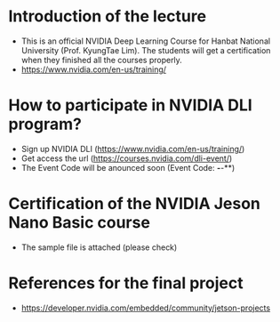 
# Introduction of the lecture
 - This is an official NVIDIA Deep Learning Course for Hanbat National University (Prof. KyungTae Lim). The students will get a certification when they finished all the courses properly.
 - https://www.nvidia.com/en-us/training/

# How to participate in NVIDIA DLI program?
 - Sign up NVIDIA DLI (https://www.nvidia.com/en-us/training/)
 - Get access the url (https://courses.nvidia.com/dli-event/)
 - The Event Code will be anounced soon (Event Code: ****-****-**)

# Certification of the NVIDIA Jeson Nano Basic course
 - The sample file is attached (please check)

# References for the final project
 - https://developer.nvidia.com/embedded/community/jetson-projects

